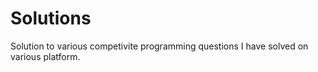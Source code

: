# Solutions
Solution to various competivite programming questions I have solved on various platform. 

